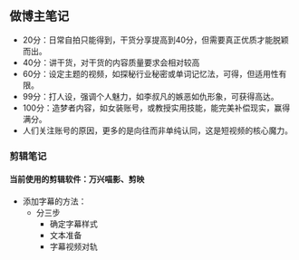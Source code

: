 ## 做博主笔记
- 20分：日常自拍只能得到，干货分享提高到40分，但需要真正优质才能脱颖而出。
- 40分：讲干货，对干货的内容质量要求会相对较高
- 60分：设定主题的视频，如探秘行业秘密或单词记忆法，可得，但适用性有限。
- 99分：打人设，强调个人魅力，如李叔凡的嫉恶如仇形象，可获得高达。
- 100分：造梦者内容，如女装账号，或教授实用技能，能完美补偿现实，赢得满分。
- 人们关注账号的原因，更多的是向往而非单纯认同，这是短视频的核心魔力。



### 剪辑笔记
#### 当前使用的剪辑软件：万兴喵影、剪映

- 添加字幕的方法：
  - 分三步
    - 确定字幕样式
    - 文本准备
    - 字幕视频对轨 
